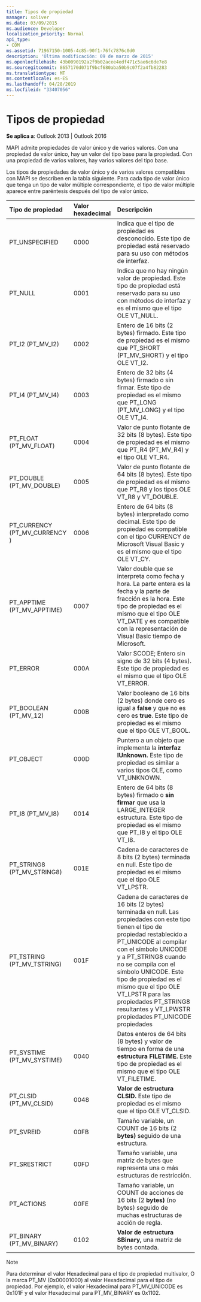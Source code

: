 ```yaml
---
title: Tipos de propiedad
manager: soliver
ms.date: 03/09/2015
ms.audience: Developer
localization_priority: Normal
api_type:
- COM
ms.assetid: 71967150-1005-4c85-90f1-76fc7876c0d0
description: 'Última modificación: 09 de marzo de 2015'
ms.openlocfilehash: 43b0090192a2f9b02acee4edf471c5ae6c6de7e8
ms.sourcegitcommit: 8657170d071f9bcf680aba50b9c07f2a4fb82283
ms.translationtype: MT
ms.contentlocale: es-ES
ms.lasthandoff: 04/28/2019
ms.locfileid: "33407056"
---
```

# <a name="property-types"></a>Tipos de propiedad

  
  
**Se aplica a**: Outlook 2013 | Outlook 2016 
  
MAPI admite propiedades de valor único y de varios valores. Con una propiedad de valor único, hay un valor del tipo base para la propiedad. Con una propiedad de varios valores, hay varios valores del tipo base. 
  
Los tipos de propiedades de valor único y de varios valores compatibles con MAPI se describen en la tabla siguiente. Para cada tipo de valor único que tenga un tipo de valor múltiple correspondiente, el tipo de valor múltiple aparece entre paréntesis después del tipo de valor único.
  
|**Tipo de propiedad**|**Valor hexadecimal**|**Descripción**|
|:-----|:-----|:-----|
|PT_UNSPECIFIED  <br/> |0000  <br/> |Indica que el tipo de propiedad es desconocido. Este tipo de propiedad está reservado para su uso con métodos de interfaz.  <br/> |
|PT_NULL  <br/> |0001  <br/> |Indica que no hay ningún valor de propiedad. Este tipo de propiedad está reservado para su uso con métodos de interfaz y es el mismo que el tipo OLE VT_NULL.  <br/> |
|PT_I2 (PT_MV_I2)  <br/> |0002  <br/> |Entero de 16 bits (2 bytes) firmado. Este tipo de propiedad es el mismo que PT_SHORT (PT_MV_SHORT) y el tipo OLE VT_I2.  <br/> |
|PT_I4 (PT_MV_I4)  <br/> |0003  <br/> |Entero de 32 bits (4 bytes) firmado o sin firmar. Este tipo de propiedad es el mismo que PT_LONG (PT_MV_LONG) y el tipo OLE VT_I4.  <br/> |
|PT_FLOAT (PT_MV_FLOAT)  <br/> |0004  <br/> |Valor de punto flotante de 32 bits (8 bytes). Este tipo de propiedad es el mismo que PT_R4 (PT_MV_R4) y el tipo OLE VT_R4.  <br/> |
|PT_DOUBLE (PT_MV_DOUBLE)  <br/> |0005  <br/> |Valor de punto flotante de 64 bits (8 bytes). Este tipo de propiedad es el mismo que PT_R8 y los tipos OLE VT_R8 y VT_DOUBLE.  <br/> |
|PT_CURRENCY (PT_MV_CURRENCY )  <br/> |0006  <br/> |Entero de 64 bits (8 bytes) interpretado como decimal. Este tipo de propiedad es compatible con el tipo CURRENCY de Microsoft Visual Basic y es el mismo que el tipo OLE VT_CY.  <br/> |
|PT_APPTIME (PT_MV_APPTIME)  <br/> |0007  <br/> |Valor double que se interpreta como fecha y hora. La parte entera es la fecha y la parte de fracción es la hora. Este tipo de propiedad es el mismo que el tipo OLE VT_DATE y es compatible con la representación de Visual Basic tiempo de Microsoft.  <br/> |
|PT_ERROR  <br/> |000A  <br/> |Valor SCODE; Entero sin signo de 32 bits (4 bytes). Este tipo de propiedad es el mismo que el tipo OLE VT_ERROR.  <br/> |
|PT_BOOLEAN (PT_MV_12)  <br/> |000B  <br/> |Valor booleano de 16 bits (2 bytes) donde cero es igual a **false** y que no es cero es **true**. Este tipo de propiedad es el mismo que el tipo OLE VT_BOOL.  <br/> |
|PT_OBJECT  <br/> |000D  <br/> |Puntero a un objeto que implementa la **interfaz IUnknown.** Este tipo de propiedad es similar a varios tipos OLE, como VT_UNKNOWN.  <br/> |
|PT_I8 (PT_MV_I8)  <br/> |0014  <br/> |Entero de 64 bits (8 bytes) firmado o **sin firmar** que usa la LARGE_INTEGER estructura. Este tipo de propiedad es el mismo que PT_I8 y el tipo OLE VT_I8.  <br/> |
|PT_STRING8 (PT_MV_STRING8)  <br/> |001E  <br/> |Cadena de caracteres de 8 bits (2 bytes) terminada en null. Este tipo de propiedad es el mismo que el tipo OLE VT_LPSTR.  <br/> |
|PT_TSTRING (PT_MV_TSTRING)  <br/> |001F  <br/> |Cadena de caracteres de 16 bits (2 bytes) terminada en null. Las propiedades con este tipo tienen el tipo de propiedad restablecido a PT_UNICODE al compilar con el símbolo UNICODE y a PT_STRING8 cuando no se compila con el símbolo UNICODE. Este tipo de propiedad es el mismo que el tipo OLE VT_LPSTR para las propiedades PT_STRING8 resultantes y VT_LPWSTR propiedades PT_UNICODE propiedades  <br/> |
|PT_SYSTIME (PT_MV_SYSTIME)  <br/> |0040  <br/> |Datos enteros de 64 bits (8 bytes) y valor de tiempo en forma de una **estructura FILETIME.** Este tipo de propiedad es el mismo que el tipo OLE VT_FILETIME.  <br/> |
|PT_CLSID (PT_MV_CLSID)  <br/> |0048  <br/> |**Valor de estructura CLSID.** Este tipo de propiedad es el mismo que el tipo OLE VT_CLSID.  <br/> |
|PT_SVREID  <br/> |00FB  <br/> |Tamaño variable, un COUNT de 16 bits (2 **bytes)** seguido de una estructura.  <br/> |
|PT_SRESTRICT  <br/> |00FD  <br/> |Tamaño variable, una matriz de bytes que representa una o más estructuras de restricción.  <br/> |
|PT_ACTIONS  <br/> |00FE  <br/> |Tamaño variable, un COUNT de acciones de 16 bits (2 **bytes)** (no bytes) seguido de muchas estructuras de acción de regla.  <br/> |
|PT_BINARY (PT_MV_BINARY)  <br/> |0102  <br/> |**Valor de estructura SBinary,** una matriz de bytes contada.  <br/> |
   
> [!NOTE]
> Para determinar el valor Hexadecimal para el tipo de propiedad multivalor, O la marca PT_MV (0x00001000) al valor Hexadecimal para el tipo de propiedad. Por ejemplo, el valor Hexadecimal para PT_MV_UNICODE es 0x101F y el valor Hexadecimal para PT_MV_BINARY es 0x1102. 
  

